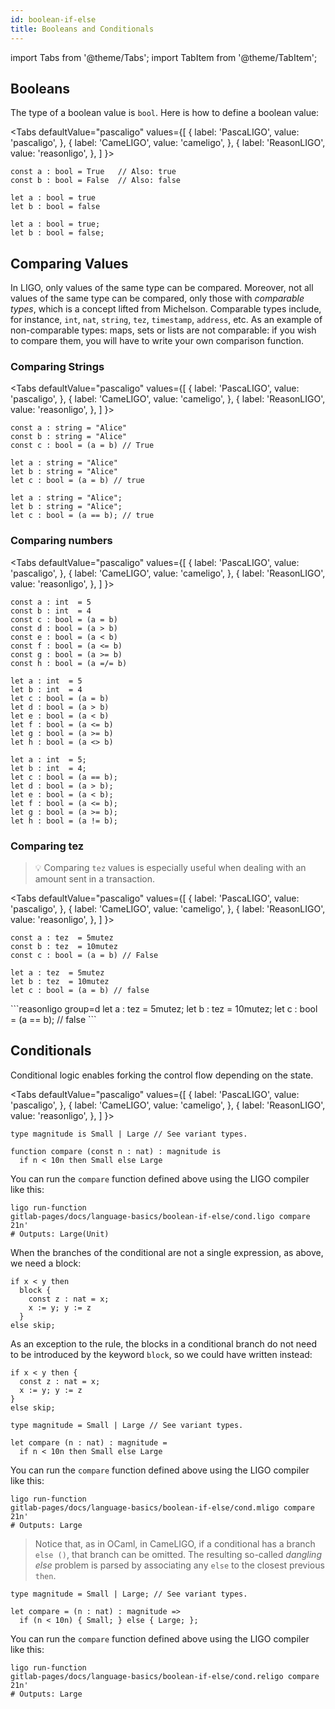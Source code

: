 ```yaml
---
id: boolean-if-else
title: Booleans and Conditionals
---
```


import Tabs from '@theme/Tabs';
import TabItem from '@theme/TabItem';

## Booleans

The type of a boolean value is `bool`. Here is how to define a boolean
value:

<Tabs
  defaultValue="pascaligo"
  values={[
    { label: 'PascaLIGO', value: 'pascaligo', },
    { label: 'CameLIGO', value: 'cameligo', },
    { label: 'ReasonLIGO', value: 'reasonligo', },
  ]
}>
<TabItem value="pascaligo">

```pascaligo group=a
const a : bool = True   // Also: true
const b : bool = False  // Also: false
```

</TabItem>
<TabItem value="cameligo">

```cameligo group=a
let a : bool = true
let b : bool = false
```

</TabItem>
<TabItem value="reasonligo">

```reasonligo group=a
let a : bool = true;
let b : bool = false;
```

</TabItem>
</Tabs>

## Comparing Values

In LIGO, only values of the same type can be compared. Moreover, not
all values of the same type can be compared, only those with
*comparable types*, which is a concept lifted from
Michelson. Comparable types include, for instance, `int`, `nat`,
`string`, `tez`, `timestamp`, `address`, etc. As an example of
non-comparable types: maps, sets or lists are not comparable: if you
wish to compare them, you will have to write your own comparison
function.

### Comparing Strings

<Tabs
  defaultValue="pascaligo"
  values={[
    { label: 'PascaLIGO', value: 'pascaligo', },
    { label: 'CameLIGO', value: 'cameligo', },
    { label: 'ReasonLIGO', value: 'reasonligo', },
  ]
}>
<TabItem value="pascaligo">

```pascaligo group=b
const a : string = "Alice"
const b : string = "Alice"
const c : bool = (a = b) // True
```

</TabItem>
<TabItem value="cameligo">

```cameligo group=b
let a : string = "Alice"
let b : string = "Alice"
let c : bool = (a = b) // true
```

</TabItem>
<TabItem value="reasonligo">

```reasonligo group=b
let a : string = "Alice";
let b : string = "Alice";
let c : bool = (a == b); // true
```

</TabItem>
</Tabs>

### Comparing numbers

<Tabs
  defaultValue="pascaligo"
  values={[
    { label: 'PascaLIGO', value: 'pascaligo', },
    { label: 'CameLIGO', value: 'cameligo', },
    { label: 'ReasonLIGO', value: 'reasonligo', },
  ]
}>
<TabItem value="pascaligo">

```pascaligo group=c
const a : int  = 5
const b : int  = 4
const c : bool = (a = b)
const d : bool = (a > b)
const e : bool = (a < b)
const f : bool = (a <= b)
const g : bool = (a >= b)
const h : bool = (a =/= b)
```

</TabItem>
<TabItem value="cameligo">

```cameligo group=c
let a : int  = 5
let b : int  = 4
let c : bool = (a = b)
let d : bool = (a > b)
let e : bool = (a < b)
let f : bool = (a <= b)
let g : bool = (a >= b)
let h : bool = (a <> b)
```

</TabItem>
<TabItem value="reasonligo">

```reasonligo group=c
let a : int  = 5;
let b : int  = 4;
let c : bool = (a == b);
let d : bool = (a > b);
let e : bool = (a < b);
let f : bool = (a <= b);
let g : bool = (a >= b);
let h : bool = (a != b);
```

</TabItem>
</Tabs>

### Comparing tez

> 💡 Comparing `tez` values is especially useful when dealing with an
> amount sent in a transaction.

<Tabs
  defaultValue="pascaligo"
  values={[
    { label: 'PascaLIGO', value: 'pascaligo', },
    { label: 'CameLIGO', value: 'cameligo', },
    { label: 'ReasonLIGO', value: 'reasonligo', },
  ]
}>
<TabItem value="pascaligo">

```pascaligo group=d
const a : tez  = 5mutez
const b : tez  = 10mutez
const c : bool = (a = b) // False
```

</TabItem>
<TabItem value="cameligo">

```cameligo group=d
let a : tez  = 5mutez
let b : tez  = 10mutez
let c : bool = (a = b) // false
```

</TabItem>
<TabItem value="reasonligo">
```reasonligo group=d
let a : tez  = 5mutez;
let b : tez  = 10mutez;
let c : bool = (a == b); // false
```

</TabItem>
</Tabs>


## Conditionals

Conditional logic enables forking the control flow depending on the
state.

<Tabs
  defaultValue="pascaligo"
  values={[
    { label: 'PascaLIGO', value: 'pascaligo', },
    { label: 'CameLIGO', value: 'cameligo', },
    { label: 'ReasonLIGO', value: 'reasonligo', },
  ]
}>
<TabItem value="pascaligo">

```pascaligo group=e
type magnitude is Small | Large // See variant types.

function compare (const n : nat) : magnitude is
  if n < 10n then Small else Large
```

You can run the `compare` function defined above using the LIGO compiler
like this:
```shell
ligo run-function
gitlab-pages/docs/language-basics/boolean-if-else/cond.ligo compare 21n'
# Outputs: Large(Unit)
```

When the branches of the conditional are not a single expression, as
above, we need a block:

```pascaligo skip
if x < y then
  block {
    const z : nat = x;
    x := y; y := z
  }
else skip;
```

As an exception to the rule, the blocks in a conditional branch do not
need to be introduced by the keyword `block`, so we could have written
instead:
```pascaligo skip
if x < y then {
  const z : nat = x;
  x := y; y := z
}
else skip;
```

</TabItem>
<TabItem value="cameligo">

```cameligo group=e
type magnitude = Small | Large // See variant types.

let compare (n : nat) : magnitude =
  if n < 10n then Small else Large
```

You can run the `compare` function defined above using the LIGO compiler
like this:
```shell
ligo run-function
gitlab-pages/docs/language-basics/boolean-if-else/cond.mligo compare 21n'
# Outputs: Large
```

> Notice that, as in OCaml, in CameLIGO, if a conditional has a branch
> `else ()`, that branch can be omitted. The resulting so-called
> *dangling else* problem is parsed by associating any `else` to the
> closest previous `then`.

</TabItem>
<TabItem value="reasonligo">

```reasonligo group=e
type magnitude = Small | Large; // See variant types.

let compare = (n : nat) : magnitude =>
  if (n < 10n) { Small; } else { Large; };
```

You can run the `compare` function defined above using the LIGO compiler
like this:
```shell
ligo run-function
gitlab-pages/docs/language-basics/boolean-if-else/cond.religo compare 21n'
# Outputs: Large
```

</TabItem>
</Tabs>
